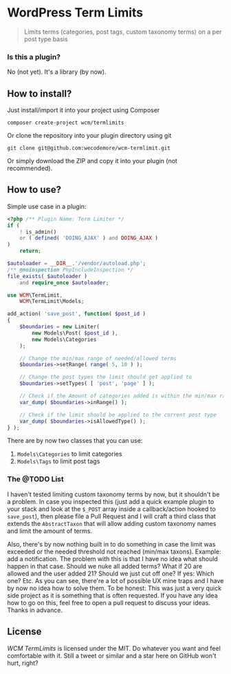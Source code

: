 # WordPress Term Limits

> Limits terms (categories, post tags, custom taxonomy terms) on a per post type basis

### Is this a plugin?

No (not yet). It's a library (by now).

## How to install?

Just install/import it into your project using Composer

	composer create-project wcm/termlimits

Or clone the repository into your plugin directory using git

	git clone git@github.com:wecodemore/wcm-termlimit.git

Or simply download the ZIP and copy it into your plugin (not recommended).

## How to use?

Simple use case in a plugin:

```php
<?php /** Plugin Name: Term Limiter */
if (
	! is_admin()
	or ( defined( 'DOING_AJAX' ) and DOING_AJAX )
)
	return;

$autoloader = __DIR__.'/vendor/autoload.php';
/** @noinspection PhpIncludeInspection */
file_exists( $autoloader )
	and require_once $autoloader;

use WCM\TermLimit,
	WCM\TermLimit\Models;

add_action( 'save_post', function( $post_id )
{
	$boundaries = new Limiter(
		new Models\Post( $post_id ),
		new Models\Categories
	);

	// Change the min/max range of needed/allowed terms
	$boundaries->setRange( range( 5, 10 ) );

	// Change the post types the limit should get applied to
	$boundaries->setTypes( [ 'post', 'page' ] );

	// Check if the Amount of categories added is within the min/max range
	var_dump( $boundaries->inRange() );

	// Check if the limit should be applied to the current post type
	var_dump( $boundaries->isAllowedType() );
} );
```

There are by now two classes that you can use:

1. `Models\Categories` to limit categories
1. `Models\Tags` to limit post tags

### The @TODO List

I haven't tested limiting custom taxonomy terms by now, but it shouldn't be a problem.
In case you inspected this (just add a quick example plugin to your stack and look at the `$_POST`
array inside a callback/action hooked to `save_post`), then please file a Pull Request and I will
craft a third class that extends the `AbstractTaxon` that will allow adding custom taxonomy names
and limit the amount of terms.

Also, there's by now nothing built in to do something in case the limit was exceeded or the
needed threshold not reached (min/max taxons). Example: add a notification. The problem with this
is that I have no idea what should happen in that case. Should we nuke all added terms? What if
20 are allowed and the user added 21? Should we just cut off one? If yes: Which one? Etc.
As you can see, there're a lot of possible UX mine traps and I have by now no idea how to solve
them. To be honest: This was just a very quick side project as it is something that is often
requested. If you have any idea how to go on this, feel free to open a pull request to discuss
your ideas. Thanks in advance.

## License

_WCM TermLimits_ is licensed under the MIT. Do whatever you want and feel comfortable with it.
Still a tweet or similar and a star here on GitHub won't hurt, right?